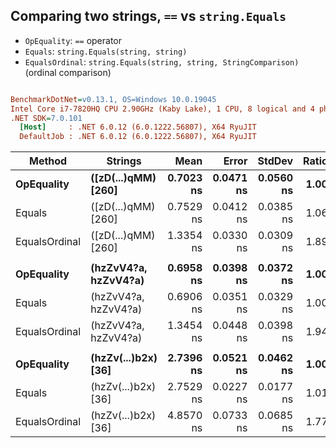 ## Comparing two strings, `==` vs `string.Equals`

- `OpEquality`: `==` operator
- `Equals`: `string.Equals(string, string)`
- `EqualsOrdinal`: `string.Equals(string, string, StringComparison)` (ordinal comparison)

``` ini

BenchmarkDotNet=v0.13.1, OS=Windows 10.0.19045
Intel Core i7-7820HQ CPU 2.90GHz (Kaby Lake), 1 CPU, 8 logical and 4 physical cores
.NET SDK=7.0.101
  [Host]     : .NET 6.0.12 (6.0.1222.56807), X64 RyuJIT
  DefaultJob : .NET 6.0.12 (6.0.1222.56807), X64 RyuJIT


```
|        Method |              Strings |      Mean |     Error |    StdDev | Ratio | RatioSD |
|-------------- |--------------------- |----------:|----------:|----------:|------:|--------:|
|    **OpEquality** |  **([zD(...)qMM) [260]** | **0.7023 ns** | **0.0471 ns** | **0.0560 ns** |  **1.00** |    **0.00** |
|        Equals |  ([zD(...)qMM) [260] | 0.7529 ns | 0.0412 ns | 0.0385 ns |  1.06 |    0.07 |
| EqualsOrdinal |  ([zD(...)qMM) [260] | 1.3354 ns | 0.0330 ns | 0.0309 ns |  1.89 |    0.16 |
|               |                      |           |           |           |       |         |
|    **OpEquality** | **(hzZvV4?a, hzZvV4?a)** | **0.6958 ns** | **0.0398 ns** | **0.0372 ns** |  **1.00** |    **0.00** |
|        Equals | (hzZvV4?a, hzZvV4?a) | 0.6906 ns | 0.0351 ns | 0.0329 ns |  1.00 |    0.08 |
| EqualsOrdinal | (hzZvV4?a, hzZvV4?a) | 1.3454 ns | 0.0448 ns | 0.0398 ns |  1.94 |    0.13 |
|               |                      |           |           |           |       |         |
|    **OpEquality** | **(hzZv(...)b2x\) [36]** | **2.7396 ns** | **0.0521 ns** | **0.0462 ns** |  **1.00** |    **0.00** |
|        Equals | (hzZv(...)b2x\) [36] | 2.7529 ns | 0.0227 ns | 0.0177 ns |  1.01 |    0.02 |
| EqualsOrdinal | (hzZv(...)b2x\) [36] | 4.8570 ns | 0.0733 ns | 0.0685 ns |  1.77 |    0.04 |
